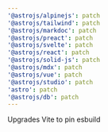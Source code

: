 ```yaml
---
'@astrojs/alpinejs': patch
'@astrojs/tailwind': patch
'@astrojs/markdoc': patch
'@astrojs/preact': patch
'@astrojs/svelte': patch
'@astrojs/react': patch
'@astrojs/solid-js': patch
'@astrojs/mdx': patch
'@astrojs/vue': patch
'@astrojs/studio': patch
'astro': patch
'@astrojs/db': patch
---
```


Upgrades Vite to pin esbuild
